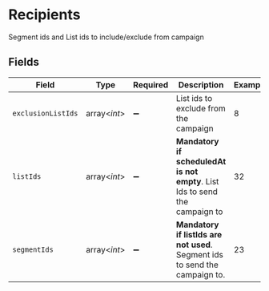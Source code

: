 # Recipients

Segment ids and List ids to include/exclude from campaign


## Fields

| Field                                                                        | Type                                                                         | Required                                                                     | Description                                                                  | Example                                                                      |
| ---------------------------------------------------------------------------- | ---------------------------------------------------------------------------- | ---------------------------------------------------------------------------- | ---------------------------------------------------------------------------- | ---------------------------------------------------------------------------- |
| `exclusionListIds`                                                           | array<*int*>                                                                 | :heavy_minus_sign:                                                           | List ids to exclude from the campaign                                        | 8                                                                            |
| `listIds`                                                                    | array<*int*>                                                                 | :heavy_minus_sign:                                                           | **Mandatory if scheduledAt is not empty**. List Ids to send the campaign to<br/> | 32                                                                           |
| `segmentIds`                                                                 | array<*int*>                                                                 | :heavy_minus_sign:                                                           | **Mandatory if listIds are not used**. Segment ids to send the campaign to.<br/> | 23                                                                           |